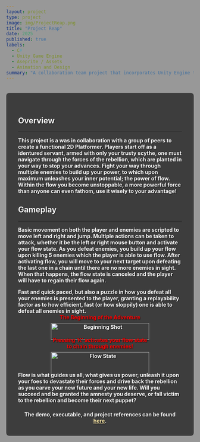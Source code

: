 ```yaml
---
layout: project
type: project
image: img/ProjectReap.png
title: "Project Reap"
date: 2025
published: true
labels:
  - C#
  - Unity Game Engine
  - Aseprite / Assets
  - Animation and Design
summary: "A collaboration team project that incorporates Unity Engine to create a platformer game in Post-War Japan era."
---
```


<style>
  /* CSS Documentation */
  /* To change the title font, located in _layouts: all titles are incorporated as h1 format in the class display-4 */
  h1.display-4 {
    font-weight: 900;
    font-size: 3rem;                 
    color: #fff !important;          /* pure white */
    text-shadow: 2px 2px 4px rgba(0,0,0,0.8);
  }
  /* Sakura background */
  body {
    position: relative; /* establish stacking content */
    z-index:0;
  }
  body::before {
    content: "";
    position: fixed;
    top: 0; left: 0;
    width:100%; height:100%;
    background-image: url('{{ "/img/Sakura.jpg" | relative_url }}');
    background-repeat: no-repeat;
    background-attachment: fixed;
    background-position: center center;
    background-size: cover;
    filter: brightness(120%) contrast(100%) saturate(100%);
    z-index:-2;
  }
  /* Translucent dark overlay on another layer, so able to change the background without any child elements */
  body::after {
    content: "";
    position: fixed;
    top: 0; left: 0;
    width:100%; height:100%;
    background-color: rgba(0,0,0,0.4);
    z-index:-1;
  }
  /* Dark box + white bold text + shadow */
  .dark-wrapper {
    background: rgba(0,0,0,0.6);
    padding: 2rem;
    border-radius: 8px;
    max-width: 900px;
    margin: 2rem auto;
    color: white;
    font-weight: bold;
    text-shadow: 1px 1px 2px rgba(0,0,0,0.8);
  }
  /* Ensure links stand out */
  .dark-wrapper a {
    color: #ffebaa;
    text-decoration: underline;
  }
</style>
<!-- Everything needs to be in HTML after this -->
<div class="dark-wrapper">
    <h2> Overview </h2>
    <hr>
    <p>  This project is a was in collaboration with a group of peers to create a functional 2D Platformer. 
    Players start off as a identured servant, armed with only your trusty scythe, one must navigate through the forces of the rebellion, which are planted in your way
    to stop your advances. Fight your way through multiple enemies to build up your power, to which upon maximum unleashes your inner potential; the power of flow.
    Within the flow you become unstoppable, a more powerful force than anyone can even fathom, use it wisely to your advantage!</p>
    <h2> Gameplay </h2>
    <hr>
    <p>  Basic movement on both the player and enemies are scripted to move left and right and jump. Multiple actions can be taken to attack, whether it be the left or right mouse button and
    activate your flow state. As you defeat enemies, you build up your flow upon killing 5 enemies which the player is able to use flow. After activating flow, you will move to your next
    target upon defeating the last one in a chain until there are no more enemies in sight. When that happens, the flow state is canceled and the player will have to regain their flow again. </p>
    Fast and quick paced, but also a puzzle in how you defeat all your enemies is presented to the player, granting a replayability factor as to how efficient, fast (or how sloppily) one is
    able to defeat all enemies in sight.
    <div style="display: flex; justify-content: center; flex-wrap: wrap; gap: 1rem;">
      <div style="text-align: center; width: 60%; max-width: 900px;">
        <div style="margin-bottom: 0.5em; color: red;">The Beginning of the Adventure</div>
        <img
          src="{{ 'img/BeginningShot.png' | relative_url }}"
          alt="Beginning Shot"
          style="width: 100%; height: auto; display: block; margin: 0 auto;"
        />
      </div>
      <div style="text-align: center; width: 60%; max-width: 900px;">
        <div style="margin-bottom: 0.5em; color: red;">
          Pressing ‘K’ activates your flow state to chain through enemies!
        </div>
        <img
          src="{{ 'img/FlowStateExampleGif.gif' | relative_url }}"
          alt="Flow State"
          style="width: 100%; height: auto; display: block; margin: 0 auto;"
        />
      </div>
    </div>
  <div style="padding: 1rem;">
    
  </div>
    Flow is what guides us all, what gives us power, unleash it upon your foes to devastate their forces and drive back the rebellion as you carve your new future and your new life.
    Will you succeed and be granted the amnesty you deserve, or fall victim to the rebellion and become their next puppet? 
    <div style="text-align: center; margin-top: 1.5em;">
      The demo, executable, and project references can be found
      <a href="https://ics485-project-reap.github.io/">here</a>.
    </div>
  </div>
